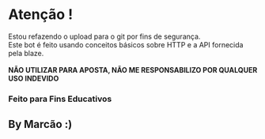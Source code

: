 # Atenção !
Estou refazendo o upload para o git por fins de segurança.<br>
Este bot é feito usando conceitos básicos sobre HTTP e a API fornecida pela blaze. <br><br>
<b>NÃO UTILIZAR PARA APOSTA, NÃO ME RESPONSABILIZO POR QUALQUER USO INDEVIDO</b> <br>

### Feito para Fins Educativos

## By Marcão :)
